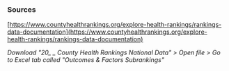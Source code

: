 ### Sources
[https://www.countyhealthrankings.org/explore-health-rankings/rankings-data-documentation](https://www.countyhealthrankings.org/explore-health-rankings/rankings-data-documentation)

*Download "20_ _ County Health Rankings National Data" > Open file > Go to Excel tab called "Outcomes & Factors Subrankings"*
